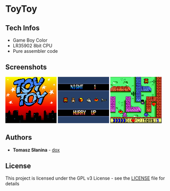 # ToyToy

## Tech Infos
* Game Boy Color
* LR35902 8bit CPU 
* Pure assembler code
## Screenshots
![Screenshot](toytoy1.png)  ![Screenshot](toytoy2.png)  ![Screenshot](toytoy3.png)
## Authors
* **Tomasz Słanina** - [dox](https://github.com/tslanina)
## License
This project is licensed under the GPL v3 License - see the [LICENSE](LICENSE) file for details
